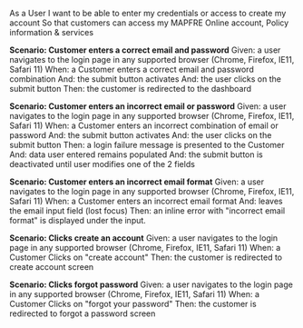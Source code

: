 As a User
I want to be able to enter my credentials or access to create my account
So that customers can access my MAPFRE Online account, Policy information & services

**Scenario: Customer enters a correct email and password**
Given: a user navigates to the login page in any supported browser (Chrome, Firefox, IE11, Safari 11)
When: a Customer enters a correct email and password combination
And: the submit button activates
And: the user clicks on the submit button
Then: the customer is redirected to the dashboard

**Scenario: Customer enters an incorrect email or password**
Given: a user navigates to the login page in any supported browser (Chrome, Firefox, IE11, Safari 11)
When: a Customer enters an incorrect combination of email or password 
And: the submit button activates
And: the user clicks on the submit button
Then: a login failure message is presented to the Customer
And: data user entered remains populated
And: the submit button is deactivated until user modifies one of the 2 fields

**Scenario: Customer enters an incorrect email format**
Given: a user navigates to the login page in any supported browser (Chrome, Firefox, IE11, Safari 11)
When: a Customer enters an incorrect email format 
And: leaves the email input field (lost focus)
Then: an inline error with "incorrect email format" is displayed under the input.

**Scenario: Clicks create an account**
Given: a user navigates to the login page in any supported browser (Chrome, Firefox, IE11, Safari 11)
When: a Customer Clicks on "create account"
Then: the customer is redirected to create account screen

**Scenario: Clicks forgot password**
Given: a user navigates to the login page in any supported browser (Chrome, Firefox, IE11, Safari 11)
When: a Customer Clicks on "forgot your password"
Then: the customer is redirected to forgot a password screen